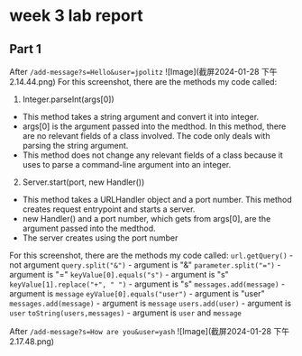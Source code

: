 # week 3 lab report
## Part 1
After `/add-message?s=Hello&user=jpolitz`
![Image](截屏2024-01-28 下午2.14.44.png)
For this screenshot, there are the methods my code called:
1. Integer.parseInt(args[0])
- This method takes a string argument and convert it into integer.
- args[0] is the argument passed into the medthod. In this method, there are no relevant fields of a class involved. The code only deals with parsing the string argument.
- This method does not change any relevant fields of a class because it uses to parse a command-line argument into an integer.
2. Server.start(port, new Handler())
- This method takes a URLHandler object and a port number. This method creates request entrypoint and starts a server.
- new Handler() and a port number, which gets from args[0], are the argument passed into the medthod.
- The server creates using the port number

For this screenshot, there are the methods my code called:
`url.getQuery()` - not argument
`query.split("&")` - argument is "&"
`parameter.split("=")` - argument is "="
`keyValue[0].equals("s")` - argument is "s"
`keyValue[1].replace("+", " ")` - argument is "s"
`messages.add(message)` - argument is `message`
`eyValue[0].equals("user")` - argument is "user"
`messages.add(message)` - argument is `message`
`users.add(user)` - argument is `user`
`toString(users,messages)` - argument is `user` and `message`



After `/add-message?s=How are you&user=yash`
![Image](截屏2024-01-28 下午2.17.48.png)
